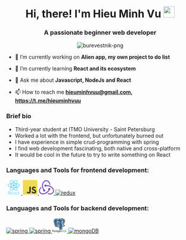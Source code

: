 <h1 align="center">Hi, there! I'm Hieu Minh Vu <img src="https://media2.giphy.com/media/26hisVHpbBwfcfKus/giphy.webp?cid=ecf05e477242c9exx9kdrb69yh9yepj3yyhfdm63ny2ll373&rid=giphy.webp&ct=g" width="30" height="30"/></h1>
<h3 align="center">A passionate beginner web developer</h3>

<p align="center"> <img src="https://komarev.com/ghpvc/?username=burevestnik-png&label=Profile%20views&color=0e75b6&style=flat" alt="burevestnik-png" /> </p>

-   🔭 I’m currently working on **Alien app, my own project to do list**

-   🌱 I’m currently learning **React and its ecosystem**

-   💬 Ask me about **Javascript, NodeJs and React**

-   📫 How to reach me **hieuminhvuu@gmail.com, https://t.me/hieuminhvuu**

<h3 align="left">Brief bio</h3>

-   Third-year student at ITMO University - Saint Petersburg
-   Worked a lot with the frontend, but unfortunately burned out
-   I have experience in simple crud-programming with spring
-   I find web development fascinating, both native and cross-platform
-   It would be cool in the future to try to write something on React

<h3 align="left">Languages and Tools for frontend development:</h3>
<p align="left">
<a href="https://reactjs.org/" target="_blank" rel="noreferrer">
<img src="https://raw.githubusercontent.com/devicons/devicon/master/icons/react/react-original-wordmark.svg" alt="react" width="40" height="40"/>
</a>
<a href="https://developer.mozilla.org/en-US/docs/Web/JavaScript" target="_blank" rel="noreferrer">
<img src="https://raw.githubusercontent.com/devicons/devicon/master/icons/javascript/javascript-original.svg" alt="javascript" width="40" height="40"/>
</a>
<a href="https://redux.js.org" target="_blank" rel="noreferrer">
<img src="https://raw.githubusercontent.com/devicons/devicon/master/icons/redux/redux-original.svg" alt="redux" width="40" height="40"/>
</a>
<a href="https://getbootstrap.com/" target="_blank" rel="noreferrer">
<img src="https://cdn.worldvectorlogo.com/logos/bootstrap-5-1.svg" alt="redux" width="40" height="40"/>
</a>
</p>

<h3 align="left">Languages and Tools for backend development:</h3>
<p align="left">
<a href="https://nodejs.org/en/" target="_blank" rel="noreferrer">
<img src="https://www.vectorlogo.zone/logos/nodejs/nodejs-icon.svg" alt="spring" width="40" height="40"/>
</a>
<a href="https://spring.io/" target="_blank" rel="noreferrer">
<img src="https://www.vectorlogo.zone/logos/springio/springio-icon.svg" alt="spring" width="40" height="40"/>
</a>
<a href="https://www.postgresql.org" target="_blank" rel="noreferrer">
<img src="https://raw.githubusercontent.com/devicons/devicon/master/icons/postgresql/postgresql-original-wordmark.svg" alt="postgresql" width="40" height="40"/>
</a>
<a href="https://www.mongodb.com/" target="_blank" rel="noreferrer">
<img src="https://www.vectorlogo.zone/logos/mongodb/mongodb-icon.svg" alt="mongoDB" width="40" height="40"/>
</a>
</p>
